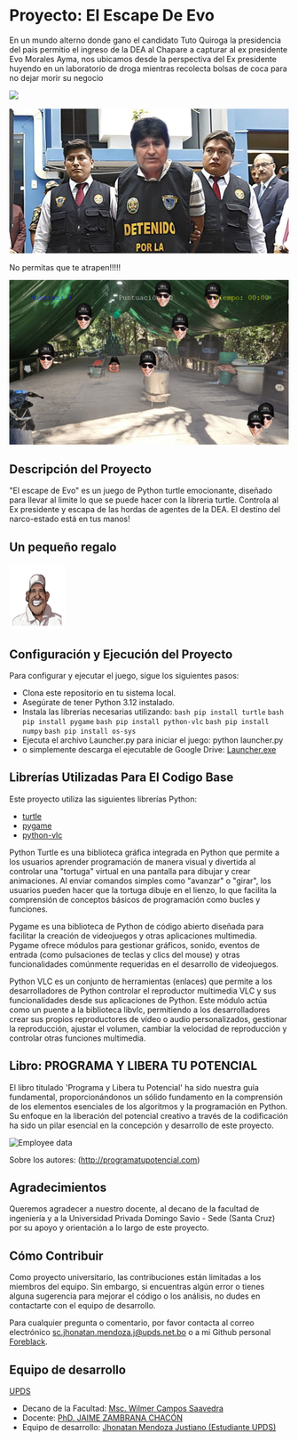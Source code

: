 # Proyecto: El Escape De Evo
En un mundo alterno donde gano el candidato Tuto Quiroga la presidencia del pais permitio el ingreso de la DEA al Chapare a capturar al ex presidente Evo Morales Ayma, nos ubicamos desde la perspectiva del Ex presidente huyendo en un laboratorio de droga mientras recolecta bolsas de coca para no dejar morir su negocio


[![](https://markdown-videos.deta.dev/youtu.be/2UNZM1EQito)](https://youtu.be/2UNZM1EQito) 

![Employee data](resources/background.jpeg)

No permitas que te atrapen!!!!!

![Employee data](resources/Juego.PNG)
## Descripción del Proyecto

"El escape de Evo" es un juego de Python turtle emocionante, diseñado para llevar al limite lo que se puede hacer con la libreria turtle. Controla al Ex presidente y escapa de las hordas de agentes de la DEA. El destino del narco-estado está en tus manos!

## Un pequeño regalo

![Employee data](assets/images/player.png)

## Configuración y Ejecución del Proyecto

Para configurar y ejecutar el juego, sigue los siguientes pasos:

- Clona este repositorio en tu sistema local.
- Asegúrate de tener Python 3.12 instalado.
- Instala las librerías necesarias utilizando:
 ``` bash pip install turtle ```  ``` bash pip install pygame ```  ``` bash pip install python-vlc ```  ``` bash pip install numpy ```  ``` bash pip install os-sys ``` 
- Ejecuta el archivo Launcher.py para iniciar el juego: python launcher.py
- o simplemente descarga el ejecutable de Google Drive: [Launcher.exe](https://drive.google.com/file/d/15wjVlr1ON_xdHBlietbqp82hJDfWh6Q8/view?usp=sharing)
## Librerías Utilizadas Para El Codigo Base

Este proyecto utiliza las siguientes librerías Python:
- [turtle](https://docs.python.org/3/library/turtle.html)
- [pygame](https://www.pygame.org/)
- [python-vlc](https://pypi.org/project/python-vlc/)

Python Turtle es una biblioteca gráfica integrada en Python que permite a los usuarios aprender programación de manera visual y divertida al controlar una "tortuga" virtual en una pantalla para dibujar y crear animaciones. Al enviar comandos simples como "avanzar" o "girar", los usuarios pueden hacer que la tortuga dibuje en el lienzo, lo que facilita la comprensión de conceptos básicos de programación como bucles y funciones. 

Pygame es una biblioteca de Python de código abierto diseñada para facilitar la creación de videojuegos y otras aplicaciones multimedia. Pygame ofrece módulos para gestionar gráficos, sonido, eventos de entrada (como pulsaciones de teclas y clics del mouse) y otras funcionalidades comúnmente requeridas en el desarrollo de videojuegos.

Python VLC es un conjunto de herramientas (enlaces) que permite a los desarrolladores de Python controlar el reproductor multimedia VLC y sus funcionalidades desde sus aplicaciones de Python. Este módulo actúa como un puente a la biblioteca libvlc, permitiendo a los desarrolladores crear sus propios reproductores de vídeo o audio personalizados, gestionar la reproducción, ajustar el volumen, cambiar la velocidad de reproducción y controlar otras funciones multimedia. 

## Libro: PROGRAMA Y LIBERA TU POTENCIAL
El libro titulado 'Programa y Libera tu Potencial' ha sido nuestra guía fundamental, proporcionándonos un sólido fundamento en la comprensión de los elementos esenciales de los algoritmos y la programación en Python. Su enfoque en la liberación del potencial creativo a través de la codificación ha sido un pilar esencial en la concepción y desarrollo de este proyecto.

![Employee data](resources/book.jpg)

Sobre los autores:
(http://programatupotencial.com)
## Agradecimientos

Queremos agradecer a nuestro docente, al decano de la facultad de ingeniería y a la Universidad Privada Domingo Savio - Sede (Santa Cruz) por su apoyo y orientación a lo largo de este proyecto.
## Cómo Contribuir
Como proyecto universitario, las contribuciones están limitadas a los miembros del equipo. Sin embargo, si encuentras algún error o tienes alguna sugerencia para mejorar el código o los análisis, no dudes en contactarte con el equipo de desarrollo.

Para cualquier pregunta o comentario, por favor contacta al correo electrónico sc.jhonatan.mendoza.j@upds.net.bo o a mi Github personal [Foreblack](https://github.com/ForeBlack-coder).

## Equipo de desarrollo
[UPDS](https://www.facebook.com/UPDS.bo)
- Decano de la Facultad: 
[Msc. Wilmer Campos Saavedra](https://www.facebook.com/wilmercampos1)
- Docente: 
[PhD.  JAIME ZAMBRANA CHACÓN](https://facebook.com/zambranachaconjaime)
- Equipo de desarrollo: 
[Jhonatan Mendoza Justiano (Estudiante UPDS)](https://www.facebook.com/jhonatan.mendozajustiniano?mibextid=2JQ9oc) 

